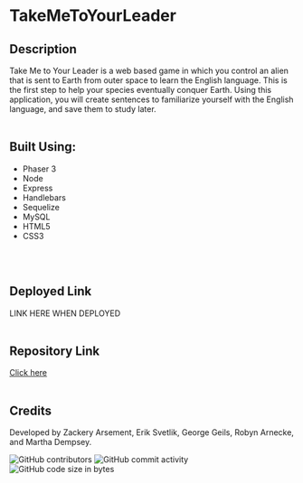 # TakeMeToYourLeader

## Description
Take Me to Your Leader is a web based game in which you control an alien that is sent to Earth from outer space to learn the English language. This is the first step to help your species eventually conquer Earth. Using this application, you will create sentences to familiarize yourself with the English language, and save them to study later.
<br>
<br>

## Built Using:
- Phaser 3
- Node
- Express
- Handlebars
- Sequelize
- MySQL
- HTML5
- CSS3
<br>
<br>

## Deployed Link
LINK HERE WHEN DEPLOYED
<br>
<br>

## Repository Link
[Click here](https://github.com/ribbonanarchy/TakeMeToYourLeader)
<br>
<br>

## Credits
Developed by Zackery Arsement, Erik Svetlik, George Geils, Robyn Arnecke, and Martha Dempsey.
<br>

![GitHub contributors](https://img.shields.io/github/contributors/ribbonanarchy/TakeMeToYourLeader?style=for-the-badge) ![GitHub commit activity](https://img.shields.io/github/commit-activity/m/ribbonanarchy/TakeMeToYourLeader?style=for-the-badge) ![GitHub code size in bytes](https://img.shields.io/github/languages/code-size/ribbonanarchy/TakeMeToYourLeader?style=for-the-badge)